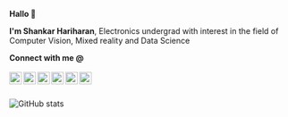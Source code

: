 **Hallo 👋**

**I'm Shankar Hariharan**, 
Electronics undergrad with interest in the field of Computer Vision, Mixed reality and Data Science

 **Connect with me @** 
<br> <br>
 <a href="https://twitter.com/ShankarHaran3">
  <img align="left" alt="shankar's Twitter" width="22px" src="https://cdn.jsdelivr.net/npm/simple-icons@v3/icons/twitter.svg" />
</a>
<a href="https://www.linkedin.com/in/shankar-hariharan-k/">
  <img align="left" alt="shankar's LinkedIn" width="22px" src="https://cdn.jsdelivr.net/npm/simple-icons@v3/icons/linkedin.svg" />
</a>
<a href="https://github.com/devshank3">
  <img align="left" alt="shankar's Github" width="22px" src="https://cdn.jsdelivr.net/npm/simple-icons@v3/icons/github.svg" />
</a>
<a href="https://www.reddit.com/user/shankharan">
  <img align="left" alt="shankar's Reddit" width="22px" src="https://cdn.jsdelivr.net/npm/simple-icons@v3/icons/reddit.svg" />
</a>
<a href="devshank3@gmail.com">
  <img align="left" alt="shankar's Gmail" width="22px" src="https://cdn.jsdelivr.net/npm/simple-icons@v3/icons/gmail.svg" />
</a>
<a href="devshank3@gmail.com">
  <img align="left" alt="shankar's Discord" width="22px" src="https://cdn.jsdelivr.net/npm/simple-icons@v3/icons/discord.svg" />
</a>
<br><br>


![GitHub stats](https://github-readme-stats.vercel.app/api?username=devshank3&show_icons=true&hide_border=true&theme=chartreuse-dark)


